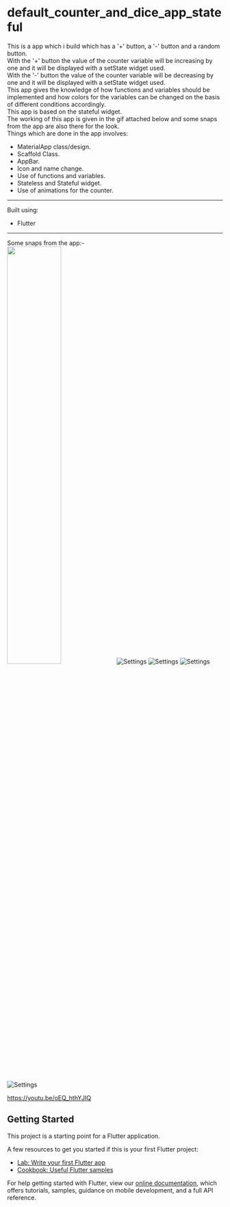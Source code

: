 # default_counter_and_dice_app_stateful

This is a app which i build which has a '+' button, a '-' button and a random button.<br>
With the '+' button the value of the counter variable will be increasing by one and it will be displayed with a setState widget used.<br>
With the '-' button the value of the counter variable will be decreasing by one and it will be displayed with a setState widget used.<br>
This app gives the knowledge of how functions and variables should be implemented and how colors for the variables can be changed on the basis of different conditions accordingly.<br>
This app is based on the stateful widget.<br>
The working of this app is given in the gif attached below and some snaps from the app are also there for the look.
<br>
Things which are done in the app involves:
* MaterialApp class/design.
* Scaffold Class.
* AppBar.
* Icon and name change.
* Use of functions and variables.
* Stateless and Stateful widget.
* Use of animations for the counter.
___
Built using:
* Flutter
___
Some snaps from the app:-<br>
[<img src="https://img.youtube.com/vi/oEQ_hthYJIQ/maxresdefault.jpg" width="50%">](https://youtu.be/oEQ_hthYJIQ)
![Settings](https://res.cloudinary.com/harshkumarkhatri/image/upload/v1594362012/readme%20images/default%20counter%20and%20dice%20app%20stateful/WhatsApp_Image_2020-07-10_at_11.46.34_AM_3_x4uxur.jpg)
![Settings](https://res.cloudinary.com/harshkumarkhatri/image/upload/v1594362014/readme%20images/default%20counter%20and%20dice%20app%20stateful/WhatsApp_Image_2020-07-10_at_11.46.34_AM_2_sibjl0.jpg)
![Settings](https://res.cloudinary.com/harshkumarkhatri/image/upload/v1594362083/readme%20images/default%20counter%20and%20dice%20app%20stateful/WhatsApp_Image_2020-07-10_at_11.51.03_AM_cxg780.jpg)
![Settings](https://res.cloudinary.com/harshkumarkhatri/image/upload/v1594362085/readme%20images/default%20counter%20and%20dice%20app%20stateful/WhatsApp_Image_2020-07-10_at_11.51.03_AM_1_vcdjc1.jpg)

https://youtu.be/oEQ_hthYJIQ

## Getting Started

This project is a starting point for a Flutter application.

A few resources to get you started if this is your first Flutter project:

- [Lab: Write your first Flutter app](https://flutter.dev/docs/get-started/codelab)
- [Cookbook: Useful Flutter samples](https://flutter.dev/docs/cookbook)

For help getting started with Flutter, view our
[online documentation](https://flutter.dev/docs), which offers tutorials,
samples, guidance on mobile development, and a full API reference.
